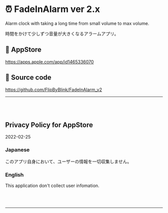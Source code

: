 # ⏰ FadeInAlarm ver 2.x

Alarm clock with taking a long time from small volume to max volume.

時間をかけて少しずつ音量が大きくなるアラームアプリ。


## 🔗 AppStore
https://apps.apple.com/app/id1465336070


## 🔗 Source code
https://github.com/FlipByBlink/FadeInAlarm_v2




------

<br>

<br>


## Privacy Policy for AppStore
2022-02-25


### Japanese
このアプリ自身において、ユーザーの情報を一切収集しません。

### English
This application don't collect user infomation.


<br>

<br>

------
